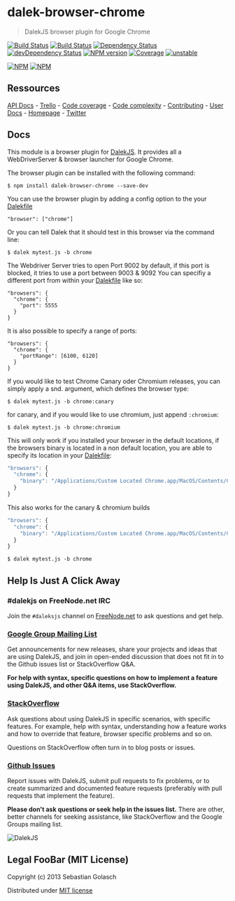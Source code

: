 dalek-browser-chrome
=====================

> DalekJS browser plugin for Google Chrome

[![Build Status](https://travis-ci.org/dalekjs/dalek-browser-chrome.png)](https://travis-ci.org/dalekjs/dalek-browser-chrome)
[![Build Status](https://drone.io/github.com/dalekjs/dalek-browser-chrome/status.png)](https://drone.io/github.com/dalekjs/dalek-browser-chrome/latest)
[![Dependency Status](https://david-dm.org/dalekjs/dalek-browser-chrome.png)](https://david-dm.org/dalekjs/dalek-browser-chrome)
[![devDependency Status](https://david-dm.org/dalekjs/dalek-browser-chrome/dev-status.png)](https://david-dm.org/dalekjs/dalek-browser-chrome#info=devDependencies)
[![NPM version](https://badge.fury.io/js/dalek-browser-chrome.png)](http://badge.fury.io/js/dalek-browser-chrome)
[![Coverage](http://dalekjs.com/package/dalek-browser-chrome/master/coverage/coverage.png)](http://dalekjs.com/package/dalek-browser-chrome/master/coverage/index.html)
[![unstable](https://rawgithub.com/hughsk/stability-badges/master/dist/unstable.svg)](http://github.com/hughsk/stability-badges)

[![NPM](https://nodei.co/npm/dalek-browser-chrome.png)](https://nodei.co/npm/dalek-browser-chrome/)
[![NPM](https://nodei.co/npm-dl/dalek-browser-chrome.png)](https://nodei.co/npm/dalek-browser-chrome/)

## Ressources

[API Docs](http://dalekjs.com/package/dalek-browser-chrome/master/api/index.html) -
[Trello](https://trello.com/b/xhw6Jv7A/dalek-browser-chrome) -
[Code coverage](http://dalekjs.com/package/dalek-browser-chrome/master/coverage/index.html) -
[Code complexity](http://dalekjs.com/package/dalek-browser-chrome/master/complexity/index.html) -
[Contributing](https://github.com/dalekjs/dalek-browser-chrome/blob/master/CONTRIBUTING.md) -
[User Docs](http://dalekjs.com/docs/chrome.html) -
[Homepage](http://dalekjs.com) -
[Twitter](http://twitter.com/dalekjs)

## Docs

This module is a browser plugin for [DalekJS](//github.com/dalekjs/dalek).
It provides all a WebDriverServer & browser launcher for Google Chrome.

The browser plugin can be installed with the following command:

```
$ npm install dalek-browser-chrome --save-dev
```

You can use the browser plugin by adding a config option to the your [Dalekfile](/pages/config.html)

```
"browser": ["chrome"]
```

Or you can tell Dalek that it should test in this browser via the command line:

```
$ dalek mytest.js -b chrome
```

The Webdriver Server tries to open Port 9002 by default,
if this port is blocked, it tries to use a port between 9003 & 9092
You can specifiy a different port from within your [Dalekfile](/pages/config.html) like so:

```
"browsers": {
  "chrome": {
    "port": 5555 
  }
}
```

It is also possible to specify a range of ports:

```
"browsers": {
  "chrome": {
    "portRange": [6100, 6120] 
  }
}
```

If you would like to test Chrome Canary oder Chromium releases, you can simply apply a snd. argument,
which defines the browser type:

```
$ dalek mytest.js -b chrome:canary
```

for canary, and if you would like to use chromium, just append `:chromium`:

```
$ dalek mytest.js -b chrome:chromium
```

This will only work if you installed your browser in the default locations,
if the browsers binary is located in a non default location, you are able to specify
its location in your [Dalekfile](/pages/config.html):

```javascript
"browsers": {
  "chrome": {
    "binary": "/Applications/Custom Located Chrome.app/MacOS/Contents/Chrome" 
  }
}
```

This also works for the canary & chromium builds

```javascript
"browsers": {
  "chrome": {
    "binary": "/Applications/Custom Located Chrome.app/MacOS/Contents/Chrome" 
  }
}
```

```
$ dalek mytest.js -b chrome
```

## Help Is Just A Click Away

### #dalekjs on FreeNode.net IRC

Join the `#daleksjs` channel on [FreeNode.net](http://freenode.net) to ask questions and get help.

### [Google Group Mailing List](https://groups.google.com/forum/#!forum/dalekjs)

Get announcements for new releases, share your projects and ideas that are
using DalekJS, and join in open-ended discussion that does not fit in
to the Github issues list or StackOverflow Q&A.

**For help with syntax, specific questions on how to implement a feature
using DalekJS, and other Q&A items, use StackOverflow.**

### [StackOverflow](http://stackoverflow.com/questions/tagged/dalekjs)

Ask questions about using DalekJS in specific scenarios, with
specific features. For example, help with syntax, understanding how a feature works and
how to override that feature, browser specific problems and so on.

Questions on StackOverflow often turn in to blog posts or issues.

### [Github Issues](//github.com/dalekjs/dalek-browser-chrome/issues)

Report issues with DalekJS, submit pull requests to fix problems, or to
create summarized and documented feature requests (preferably with pull
requests that implement the feature).

**Please don't ask questions or seek help in the issues list.** There are
other, better channels for seeking assistance, like StackOverflow and the
Google Groups mailing list.

![DalekJS](https://raw.github.com/dalekjs/dalekjs.com/master/img/logo.jpg)

## Legal FooBar (MIT License)

Copyright (c) 2013 Sebastian Golasch

Distributed under [MIT license](https://github.com/dalekjs/dalek-browser-chrome/blob/master/LICENSE-MIT)

